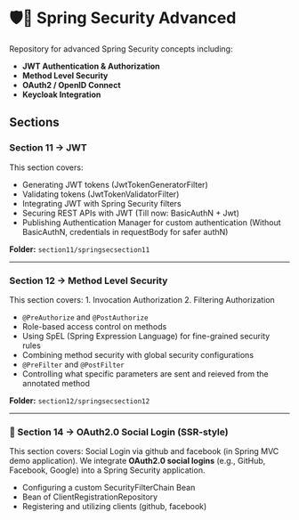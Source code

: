 # 🛡️🌿 Spring Security Advanced

Repository for advanced Spring Security concepts including:
- **JWT Authentication & Authorization**
- **Method Level Security**
- **OAuth2 / OpenID Connect**
- **Keycloak Integration**

## Sections

### Section 11 → JWT
This section covers:
- Generating JWT tokens (JwtTokenGeneratorFilter)
- Validating tokens (JwtTokenValidatorFilter)
- Integrating JWT with Spring Security filters
- Securing REST APIs with JWT (Till now: BasicAuthN + Jwt)
- Publishing Authentication Manager for custom authentication (Without BasicAuthN, credentials in requestBody for safer authN) 

**Folder:** `section11/springsecsection11`

---

### Section 12 → Method Level Security
This section covers: 1. Invocation Authorization 2. Filtering Authorization
- `@PreAuthorize` and `@PostAuthorize`
- Role-based access control on methods
- Using SpEL (Spring Expression Language) for fine-grained security rules
- Combining method security with global security configurations
- `@PreFilter` and `@PostFilter`
- Controlling what specific parameters are sent and reieved from the annotated method

**Folder:** `section12/springsecsection12`

---

### 🔑 Section 14 → OAuth2.0 Social Login (SSR-style)
This section covers: Social Login via github and facebook (in Spring MVC demo application). We integrate **OAuth2.0 social logins** (e.g., GitHub, Facebook, Google) into a Spring Security application.  

- Configuring a custom SecurityFilterChain Bean
- Bean of ClientRegistrationRepository 
- Registering and utilizing clients (github, facebook)

